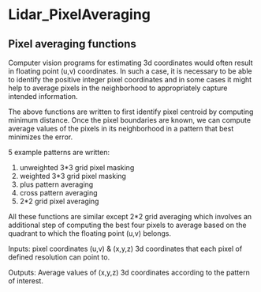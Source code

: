 # Lidar_PixelAveraging
## Pixel averaging functions

Computer vision programs for estimating 3d coordinates would often result in floating point (u,v) coordinates. 
In such a case, it is necessary to be able to identify the positive integer pixel coordinates and in some cases it might help to average pixels in the neighborhood to appropriately capture intended information.

The above functions are written to first identify pixel centroid by computing minimum distance. Once the pixel boundaries are known, we can compute average values of the pixels in its neighborhood in a pattern that best minimizes the error. 

5 example patterns are written: 

1) unweighted 3*3 grid pixel masking
2) weighted 3*3 grid pixel masking
3) plus pattern averaging 
4) cross pattern averaging
5) 2*2 grid pixel averaging

All these functions are similar except 2*2 grid averaging which involves an additional step of computing the best four pixels to average based on the quadrant to which the floating point (u,v) belongs. 

Inputs: pixel coordinates (u,v) & (x,y,z) 3d coordinates that each pixel of defined resolution can point to.

Outputs: Average values of (x,y,z) 3d coordinates according to the pattern of interest.
